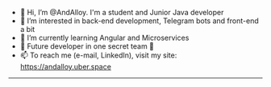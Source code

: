 - 👋 Hi, I’m @AndAlloy. I'm a student and Junior Java developer
- 👀 I’m interested in back-end development, Telegram bots and front-end a bit
- 🌱 I’m currently learning Angular and Microservices
- 💞️ Future developer in one secret team 👻
- 📫 To reach me (e-mail, LinkedIn), visit my site: <a href="https://andalloy.uber.space/">https://andalloy.uber.space</a>
<hr>

